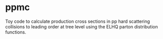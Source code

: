 # ppmc
Toy code to calculate production cross sections in pp hard scattering collisions to leading order at tree level using the ELHQ parton distribution functions.

